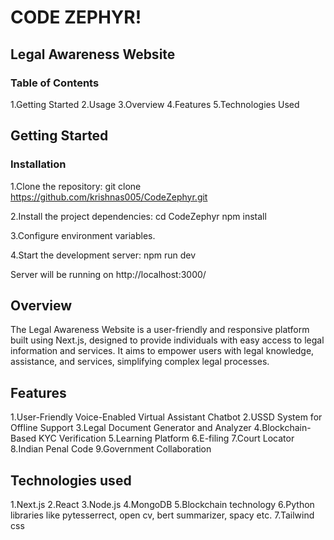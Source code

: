 <h1>CODE ZEPHYR!</h1>

<h2>Legal Awareness Website</h2>

<h3>Table of Contents</h3>
1.Getting Started
2.Usage
3.Overview
4.Features
5.Technologies Used

<h2>Getting Started</h2>

<h3>Installation</h3>

1.Clone the repository:
git clone https://github.com/krishnas005/CodeZephyr.git

2.Install the project dependencies:
cd CodeZephyr
npm install

3.Configure environment variables.

4.Start the development server:
npm run dev

Server will be running on http://localhost:3000/

<h2>Overview</h2>

The Legal Awareness Website is a user-friendly and responsive platform built using Next.js, designed to provide individuals with easy access to legal information and services. It aims to empower users with legal knowledge, assistance, and services, simplifying complex legal processes.

<h2>Features</h2>

1.User-Friendly Voice-Enabled Virtual Assistant Chatbot
2.USSD System for Offline Support
3.Legal Document Generator and Analyzer
4.Blockchain-Based KYC Verification
5.Learning Platform
6.E-filing
7.Court Locator
8.Indian Penal Code
9.Government Collaboration

<h2>Technologies used </h2>

1.Next.js
2.React
3.Node.js
4.MongoDB 
5.Blockchain technology 
6.Python libraries like pytesserrect, open cv, bert summarizer, spacy etc.
7.Tailwind css
